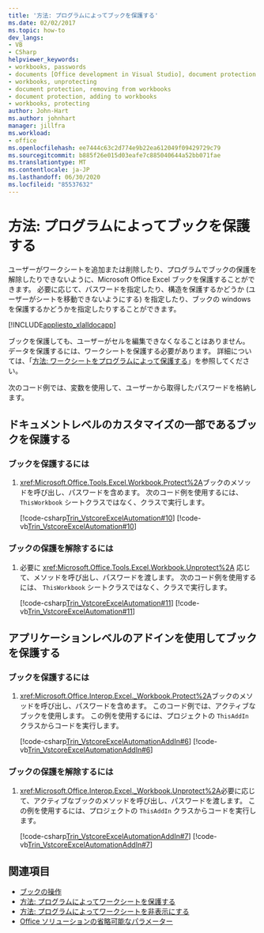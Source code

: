 ```yaml
---
title: '方法: プログラムによってブックを保護する'
ms.date: 02/02/2017
ms.topic: how-to
dev_langs:
- VB
- CSharp
helpviewer_keywords:
- workbooks, passwords
- documents [Office development in Visual Studio], document protection
- workbooks, unprotecting
- document protection, removing from workbooks
- document protection, adding to workbooks
- workbooks, protecting
author: John-Hart
ms.author: johnhart
manager: jillfra
ms.workload:
- office
ms.openlocfilehash: ee7444c63c2d774e9b22ea612049f09429729c79
ms.sourcegitcommit: b885f26e015d03eafe7c885040644a52bb071fae
ms.translationtype: MT
ms.contentlocale: ja-JP
ms.lasthandoff: 06/30/2020
ms.locfileid: "85537632"
---
```

# <a name="how-to-programmatically-protect-workbooks"></a>方法: プログラムによってブックを保護する
  ユーザーがワークシートを追加または削除したり、プログラムでブックの保護を解除したりできないように、Microsoft Office Excel ブックを保護することができます。 必要に応じて、パスワードを指定したり、構造を保護するかどうか (ユーザーがシートを移動できないようにする) を指定したり、ブックの windows を保護するかどうかを指定したりすることができます。

 [!INCLUDE[appliesto_xlalldocapp](../vsto/includes/appliesto-xlalldocapp-md.md)]

 ブックを保護しても、ユーザーがセルを編集できなくなることはありません。 データを保護するには、ワークシートを保護する必要があります。 詳細については、「[方法: ワークシートをプログラムによって保護する](../vsto/how-to-programmatically-protect-worksheets.md)」を参照してください。

 次のコード例では、変数を使用して、ユーザーから取得したパスワードを格納します。

## <a name="protect-a-workbook-that-is-part-of-a-document-level-customization"></a>ドキュメントレベルのカスタマイズの一部であるブックを保護する

### <a name="to-protect-a-workbook"></a>ブックを保護するには

1. <xref:Microsoft.Office.Tools.Excel.Workbook.Protect%2A>ブックのメソッドを呼び出し、パスワードを含めます。 次のコード例を使用するには、 `ThisWorkbook` シートクラスではなく、クラスで実行します。

     [!code-csharp[Trin_VstcoreExcelAutomation#10](../vsto/codesnippet/CSharp/Trin_VstcoreExcelAutomationCS/ThisWorkbook.cs#10)]
     [!code-vb[Trin_VstcoreExcelAutomation#10](../vsto/codesnippet/VisualBasic/Trin_VstcoreExcelAutomation/ThisWorkbook.vb#10)]

### <a name="to-unprotect-a-workbook"></a>ブックの保護を解除するには

1. 必要に <xref:Microsoft.Office.Tools.Excel.Workbook.Unprotect%2A> 応じて、メソッドを呼び出し、パスワードを渡します。 次のコード例を使用するには、 `ThisWorkbook` シートクラスではなく、クラスで実行します。

     [!code-csharp[Trin_VstcoreExcelAutomation#11](../vsto/codesnippet/CSharp/Trin_VstcoreExcelAutomationCS/ThisWorkbook.cs#11)]
     [!code-vb[Trin_VstcoreExcelAutomation#11](../vsto/codesnippet/VisualBasic/Trin_VstcoreExcelAutomation/ThisWorkbook.vb#11)]

## <a name="protect-a-workbook-by-using-an-application-level-add-in"></a>アプリケーションレベルのアドインを使用してブックを保護する

### <a name="to-protect-a-workbook"></a>ブックを保護するには

1. <xref:Microsoft.Office.Interop.Excel._Workbook.Protect%2A>ブックのメソッドを呼び出し、パスワードを含めます。 このコード例では、アクティブなブックを使用します。 この例を使用するには、プロジェクトの `ThisAddIn` クラスからコードを実行します。

     [!code-csharp[Trin_VstcoreExcelAutomationAddIn#6](../vsto/codesnippet/CSharp/trin_vstcoreexcelautomationaddin/ThisAddIn.cs#6)]
     [!code-vb[Trin_VstcoreExcelAutomationAddIn#6](../vsto/codesnippet/VisualBasic/trin_vstcoreexcelautomationaddin/ThisAddIn.vb#6)]

### <a name="to-unprotect-a-workbook"></a>ブックの保護を解除するには

1. <xref:Microsoft.Office.Interop.Excel._Workbook.Unprotect%2A>必要に応じて、アクティブなブックのメソッドを呼び出し、パスワードを渡します。 この例を使用するには、プロジェクトの `ThisAddIn` クラスからコードを実行します。

     [!code-csharp[Trin_VstcoreExcelAutomationAddIn#7](../vsto/codesnippet/CSharp/trin_vstcoreexcelautomationaddin/ThisAddIn.cs#7)]
     [!code-vb[Trin_VstcoreExcelAutomationAddIn#7](../vsto/codesnippet/VisualBasic/trin_vstcoreexcelautomationaddin/ThisAddIn.vb#7)]

## <a name="see-also"></a>関連項目
- [ブックの操作](../vsto/working-with-workbooks.md)
- [方法: プログラムによってワークシートを保護する](../vsto/how-to-programmatically-protect-worksheets.md)
- [方法: プログラムによってワークシートを非表示にする](../vsto/how-to-programmatically-hide-worksheets.md)
- [Office ソリューションの省略可能なパラメーター](../vsto/optional-parameters-in-office-solutions.md)
